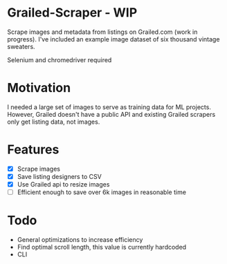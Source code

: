 # Grailed-Scraper - WIP
Scrape images and metadata from listings on Grailed.com (work in progress).
I've included an example image dataset of six thousand vintage sweaters.

Selenium and chromedriver required

# Motivation 
I needed a large set of images to serve as training data for ML projects. However, Grailed doesn't have a public API and existing Grailed scrapers only get listing data, not images. 

# Features 
- [x] Scrape images
- [x] Save listing designers to CSV
- [x] Use Grailed api to resize images
- [ ] Efficient enough to save over 6k images in reasonable time

# Todo 
- General optimizations to increase efficiency
- Find optimal scroll length, this value is currently hardcoded
- CLI
